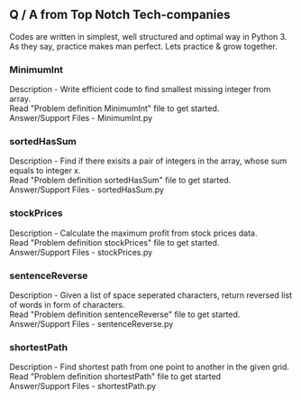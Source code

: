 ## Q / A from Top Notch Tech-companies
Codes are written in simplest, well structured and optimal way in Python 3.</br>
As they say, practice makes man perfect. Lets practice & grow together.

### MinimumInt
Description - Write efficient code to find smallest missing integer from array.</br>
Read "Problem definition MinimumInt" file to get started.</br>
Answer/Support Files - MinimumInt.py

### sortedHasSum
Description - Find if there exisits a pair of integers in the array, whose sum equals to integer x.</br>
Read "Problem definition sortedHasSum" file to get started.</br>
Answer/Support Files - sortedHasSum.py

### stockPrices
Description - Calculate the maximum profit from stock prices data.</br>
Read "Problem definition stockPrices" file to get started.</br>
Answer/Support Files - stockPrices.py

### sentenceReverse
Description - Given a list of space seperated characters, return reversed list of words in form of characters.<br>
Read "Problem definition sentenceReverse" file to get started.</br>
Answer/Support Files - sentenceReverse.py

### shortestPath
Description - Find shortest path from one point to another in the given grid.<br>
Read "Problem definition shortestPath" file to get started</br>
Answer/Support Files - shortestPath.py
